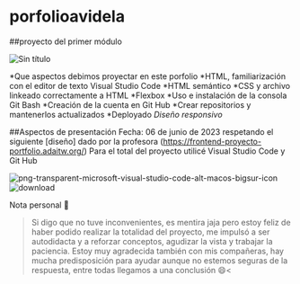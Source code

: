 # porfolioavidela
##proyecto del primer módulo 

![Sin título](https://github.com/antovidela/porfolioavidela/assets/130260241/849edbde-44bb-4904-b591-d4b9c79a7042)

*Que aspectos debimos proyectar en este porfolio
*HTML, familiarización con el editor de texto Visual Studio Code 
*HTML semántico 
*CSS y archivo linkeado correctamente a HTML 
*Flexbox
*Uso e instalación de la consola Git Bash 
*Creación de la cuenta en Git Hub
*Crear repositorios y mantenerlos actualizados 
*Deployado 
*Diseño responsivo*

##Aspectos de presentación 
Fecha: 06 de junio de 2023
respetando el siguiente [diseño] dado por la profesora (https://frontend-proyecto-portfolio.adaitw.org/)
Para el total del proyecto utilicé Visual Studio Code y Git Hub

![png-transparent-microsoft-visual-studio-code-alt-macos-bigsur-icon](https://github.com/antovidela/porfolioavidela/assets/130260241/9a034abf-5b1b-4ce7-8395-32fe222e7b7a)
![download](https://github.com/antovidela/porfolioavidela/assets/130260241/ad8d74e3-69b2-44d5-adc5-84725a788429)

Nota personal	:partying_face:
>Si digo que no tuve inconvenientes, es mentira jaja pero estoy feliz de haber podido realizar la totalidad del proyecto, me impulsó a ser autodidacta y a 
>reforzar conceptos, agudizar la vista y trabajar la paciencia. Estoy muy agradecida también con mis compañeras, hay mucha predisposición para ayudar 
>aunque no estemos seguras de la respuesta, entre todas llegamos a una conclusión :smile:<
